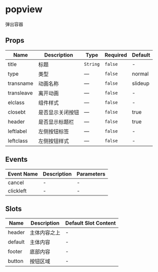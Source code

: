 # popview

弹出容器

## Props

<!-- @vuese:popview:props:start -->
|Name|Description|Type|Required|Default|
|---|---|---|---|---|
|title|标题|`String`|`false`|-|
|type|类型|—|`false`|normal|
|transname|动画名称|—|`false`|slideup|
|transleave|离开动画|—|`false`|-|
|elclass|组件样式|—|`false`|-|
|closebt|是否显示关闭按钮|—|`false`|true|
|header|是否显示标题栏|—|`false`|true|
|leftlabel|左侧按钮标签|—|`false`|-|
|leftclass|左侧按钮样式|—|`false`|-|

<!-- @vuese:popview:props:end -->


## Events

<!-- @vuese:popview:events:start -->
|Event Name|Description|Parameters|
|---|---|---|
|cancel|-|-|
|clickleft|-|-|

<!-- @vuese:popview:events:end -->


## Slots

<!-- @vuese:popview:slots:start -->
|Name|Description|Default Slot Content|
|---|---|---|
|header|主体内容之上|-|
|default|主体内容|-|
|footer|底部内容|-|
|button|按钮区域|-|

<!-- @vuese:popview:slots:end -->


